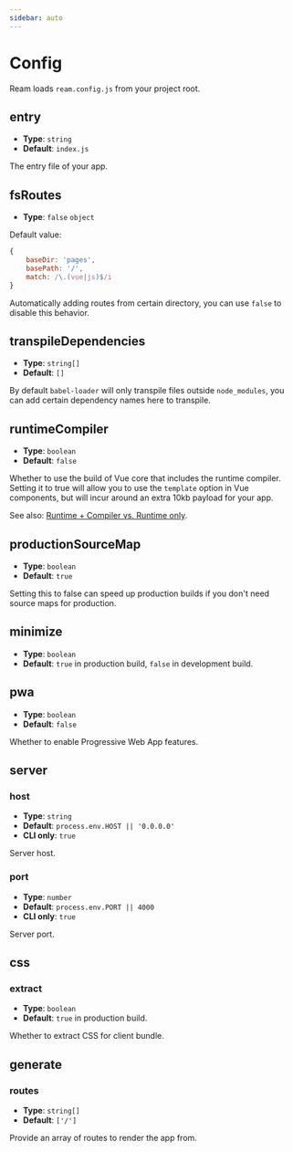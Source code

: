 ```yaml
---
sidebar: auto
---
```


# Config

Ream loads `ream.config.js` from your project root.

## entry

- __Type__: `string`
- __Default__: `index.js`

The entry file of your app.

## fsRoutes

- __Type__: `false` `object`

Default value:

```js
{
    baseDir: 'pages',
    basePath: '/',
    match: /\.(vue|js)$/i
}
```

Automatically adding routes from certain directory, you can use `false` to disable this behavior.

## transpileDependencies

- __Type__: `string[]`
- __Default__: `[]`

By default `babel-loader` will only transpile files outside `node_modules`, you can add certain dependency names here to transpile.

## runtimeCompiler

- __Type__: `boolean`
- __Default__: `false`

Whether to use the build of Vue core that includes the runtime compiler. Setting it to true will allow you to use the `template` option in Vue components, but will incur around an extra 10kb payload for your app.

See also: [Runtime + Compiler vs. Runtime only](https://vuejs.org/v2/guide/installation.html#Runtime-Compiler-vs-Runtime-only).

## productionSourceMap

- __Type__: `boolean`
- __Default__: `true`

Setting this to false can speed up production builds if you don't need source maps for production.

## minimize

- __Type__: `boolean`
- __Default__: `true` in production build, `false` in development build.

## pwa

- __Type__: `boolean`
- __Default__: `false`

Whether to enable Progressive Web App features.

## server

### host

- __Type__: `string`
- __Default__: `process.env.HOST || '0.0.0.0'`
- __CLI only__: `true`

Server host.

### port

- __Type__: `number`
- __Default__: `process.env.PORT || 4000`
- __CLI only__: `true`

Server port.

## css

### extract

- __Type__: `boolean`
- __Default__: `true` in production build.

Whether to extract CSS for client bundle.

## generate

### routes

- __Type__: `string[]`
- __Default__: `['/']`

Provide an array of routes to render the app from.